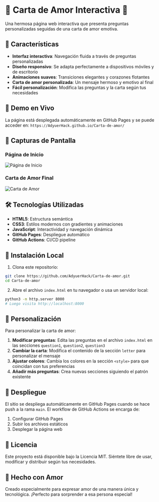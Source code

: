 # 💖 Carta de Amor Interactiva 💖

Una hermosa página web interactiva que presenta preguntas personalizadas seguidas de una carta de amor emotiva.

## 🌟 Características

- **Interfaz interactiva**: Navegación fluida a través de preguntas personalizadas
- **Diseño responsivo**: Se adapta perfectamente a dispositivos móviles y de escritorio
- **Animaciones suaves**: Transiciones elegantes y corazones flotantes
- **Carta de amor personalizada**: Un mensaje hermoso y emotivo al final
- **Fácil personalización**: Modifica las preguntas y la carta según tus necesidades

## 🚀 Demo en Vivo

La página está desplegada automáticamente en GitHub Pages y se puede acceder en:
`https://AdyuerHack.github.io/Carta-de-amor/`

## 📱 Capturas de Pantalla

### Página de Inicio
![Página de Inicio](https://github.com/user-attachments/assets/636e1a7e-22f4-4926-bdc0-5149debd8ded)

### Carta de Amor Final
![Carta de Amor](https://github.com/user-attachments/assets/4fe945be-c65c-4cbc-b17b-16ea7cb1d1bb)

## 🛠️ Tecnologías Utilizadas

- **HTML5**: Estructura semántica
- **CSS3**: Estilos modernos con gradientes y animaciones
- **JavaScript**: Interactividad y navegación dinámica
- **GitHub Pages**: Despliegue automático
- **GitHub Actions**: CI/CD pipeline

## 🔧 Instalación Local

1. Clona este repositorio:
```bash
git clone https://github.com/AdyuerHack/Carta-de-amor.git
cd Carta-de-amor
```

2. Abre el archivo `index.html` en tu navegador o usa un servidor local:
```bash
python3 -m http.server 8000
# Luego visita http://localhost:8000
```

## 🎨 Personalización

Para personalizar la carta de amor:

1. **Modificar preguntas**: Edita las preguntas en el archivo `index.html` en las secciones `question1`, `question2`, `question3`
2. **Cambiar la carta**: Modifica el contenido de la sección `letter` para personalizar el mensaje
3. **Ajustar colores**: Cambia los colores en la sección `<style>` para que coincidan con tus preferencias
4. **Añadir más preguntas**: Crea nuevas secciones siguiendo el patrón existente

## 🚀 Despliegue

El sitio se despliega automáticamente en GitHub Pages cuando se hace push a la rama `main`. El workflow de GitHub Actions se encarga de:

1. Configurar GitHub Pages
2. Subir los archivos estáticos
3. Desplegar la página web

## 📄 Licencia

Este proyecto está disponible bajo la Licencia MIT. Siéntete libre de usar, modificar y distribuir según tus necesidades.

## 💝 Hecho con Amor

Creado especialmente para expresar amor de una manera única y tecnológica. ¡Perfecto para sorprender a esa persona especial!
